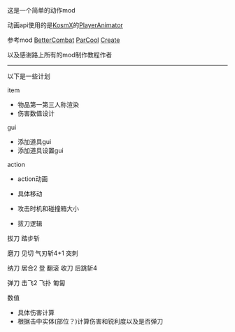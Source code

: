这是一个简单的动作mod

动画api使用的是[KosmX](https://github.com/KosmX)的[PlayerAnimator](https://github.com/KosmX/minecraftPlayerAnimator)

参考mod [BetterCombat](https://github.com/ZsoltMolnarrr/BetterCombat) [ParCool](https://github.com/alRex-U/ParCool) [Create](https://github.com/Fabricators-of-Create/Create)

以及感谢路上所有的mod制作教程作者

---
以下是一些计划

item

* 物品第一第三人称渲染
* 伤害数值设计

gui

* 添加道具gui
* 添加道具设置gui

action

* action动画
* 具体移动
* 攻击时机和碰撞箱大小


* 拔刀逻辑

拔刀 踏步斩

磨刀 见切 气刃斩4+1 突刺

纳刀 居合2 登 翻滚 收刀 后跳斩4

弹刀 击飞2 飞扑 匍匐

数值

* 具体伤害计算
* 根据击中实体(部位？)计算伤害和锐利度以及是否弹刀